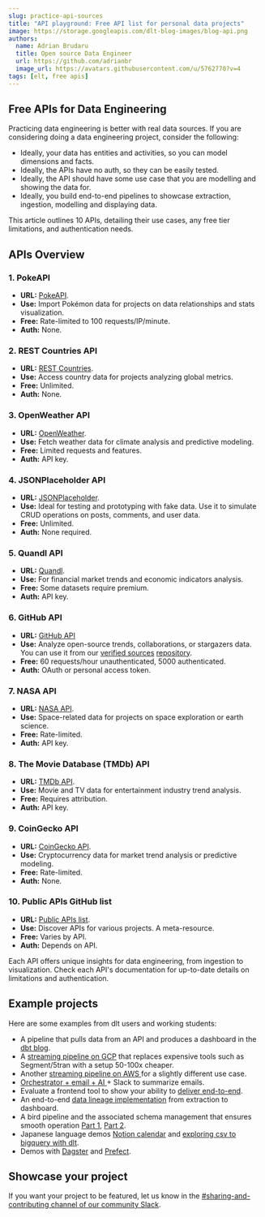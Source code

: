 ```yaml
---
slug: practice-api-sources
title: "API playground: Free API list for personal data projects"
image: https://storage.googleapis.com/dlt-blog-images/blog-api.png
authors:
  name: Adrian Brudaru
  title: Open source Data Engineer
  url: https://github.com/adrianbr
  image_url: https://avatars.githubusercontent.com/u/5762770?v=4
tags: [elt, free apis]
---
```


## Free APIs for Data Engineering

Practicing data engineering is better with real data sources.
If you are considering doing a data engineering project, consider the following:
- Ideally, your data has entities and activities, so you can model dimensions and facts.
- Ideally, the APIs have no auth, so they can be easily tested.
- Ideally, the API should have some use case that you are modelling and showing the data for.
- Ideally, you build end-to-end pipelines to showcase extraction, ingestion, modelling and displaying data.

This article outlines 10 APIs, detailing their use cases, any free tier limitations, and authentication needs.

## APIs Overview

### 1. **PokeAPI**
- **URL:** [PokeAPI](https://pokeapi.co/).
- **Use:** Import Pokémon data for projects on data relationships and stats visualization.
- **Free:** Rate-limited to 100 requests/IP/minute.
- **Auth:** None.

### 2. **REST Countries API**
- **URL:** [REST Countries](https://restcountries.com/).
- **Use:** Access country data for projects analyzing global metrics.
- **Free:** Unlimited.
- **Auth:** None.

### 3. **OpenWeather API**
- **URL:** [OpenWeather](https://openweathermap.org/api).
- **Use:** Fetch weather data for climate analysis and predictive modeling.
- **Free:** Limited requests and features.
- **Auth:** API key.

### 4. **JSONPlaceholder API**
- **URL:** [JSONPlaceholder](https://jsonplaceholder.typicode.com/).
- **Use:** Ideal for testing and prototyping with fake data. Use it to simulate CRUD operations on posts, comments, and user data.
- **Free:** Unlimited.
- **Auth:** None required.

### 5. **Quandl API**
- **URL:** [Quandl](https://www.quandl.com/tools/api).
- **Use:** For financial market trends and economic indicators analysis.
- **Free:** Some datasets require premium.
- **Auth:** API key.

### 6. **GitHub API**
- **URL:** [GitHub API](https://docs.github.com/en/rest)
- **Use:** Analyze open-source trends, collaborations, or stargazers data. You can use it from our [verified sources](https://dlthub.com/docs/dlt-ecosystem/verified-sources/) [repository](https://github.com/dlt-hub/verified-sources/tree/master/sources/github).
- **Free:** 60 requests/hour unauthenticated, 5000 authenticated.
- **Auth:** OAuth or personal access token.

### 7. **NASA API**
- **URL:** [NASA API](https://api.nasa.gov/).
- **Use:** Space-related data for projects on space exploration or earth science.
- **Free:** Rate-limited.
- **Auth:** API key.

### 8. **The Movie Database (TMDb) API**
- **URL:** [TMDb API](https://www.themoviedb.org/documentation/api).
- **Use:** Movie and TV data for entertainment industry trend analysis.
- **Free:** Requires attribution.
- **Auth:** API key.

### 9. **CoinGecko API**
- **URL:** [CoinGecko API](https://www.coingecko.com/en/api).
- **Use:** Cryptocurrency data for market trend analysis or predictive modeling.
- **Free:** Rate-limited.
- **Auth:** None.

### 10. Public APIs GitHub list
- **URL:** [Public APIs list](https://github.com/public-apis/public-apis).
- **Use:** Discover APIs for various projects. A meta-resource.
- **Free:** Varies by API.
- **Auth:** Depends on API.

Each API offers unique insights for data engineering, from ingestion to visualization. Check each API's documentation for up-to-date details on limitations and authentication.

## Example projects

Here are some examples from dlt users and working students:
- A pipeline that pulls data from an API and produces a dashboard in the [dbt blog](https://docs.getdbt.com/blog/serverless-dlt-dbt-stack).
- A [streaming pipeline on GCP](https://dlthub.com/docs/blog/streaming-pubsub-json-gcp) that replaces expensive tools such as Segment/5tran with a setup 50-100x cheaper.
- Another [streaming pipeline on AWS ](https://dlthub.com/docs/blog/dlt-aws-taktile-blog)for a slightly different use case.
- [Orchestrator + email + AI ](https://dlthub.com/docs/blog/dlt-kestra-demo-blog) + Slack to summarize emails.
- Evaluate a frontend tool to show your ability to [deliver end-to-end](https://dlthub.com/docs/blog/dlt-mode-blog).
- An end-to-end [data lineage implementation](https://dlthub.com/docs/blog/dlt-data-lineage) from extraction to dashboard.
- A bird pipeline and the associated schema management that ensures smooth operation [Part 1](https://publish.obsidian.md/lough-on-data/blogs/bird-finder-via-dlt-i), [Part 2](https://publish.obsidian.md/lough-on-data/blogs/bird-finder-via-dlt-ii).
- Japanese language demos [Notion calendar](https://stable.co.jp/blog/notion-calendar-dlt) and [exploring csv to bigquery with dlt](https://soonraah.github.io/posts/load-csv-data-into-bq-by-dlt/).
- Demos with [Dagster](https://dagster.io/blog/dagster-dlt) and [Prefect](https://www.prefect.io/blog/building-resilient-data-pipelines-in-minutes-with-dlt-prefect).

## Showcase your project
If you want your project to be featured, let us know in the [#sharing-and-contributing channel of our community Slack](https://dlthub.com/community).